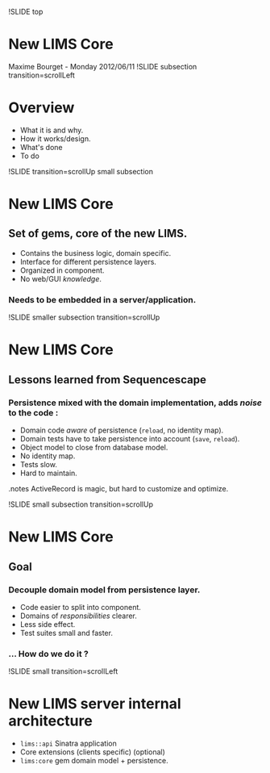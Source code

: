 !SLIDE top
# New LIMS Core
Maxime Bourget - Monday 2012/06/11
!SLIDE subsection transition=scrollLeft
# Overview
* What it is and why.
* How it works/design.
* What's done
* To do

!SLIDE transition=scrollUp  small subsection
# New LIMS Core
##  Set of gems, core of the new LIMS.  

* Contains the business logic, domain specific.
* Interface for different persistence layers.
* Organized in component.
* No web/GUI *knowledge*.

### Needs to be embedded in a server/application.


!SLIDE smaller subsection transition=scrollUp
# New LIMS Core
## Lessons learned from Sequencescape
### Persistence mixed with the domain implementation, adds *noise* to the code :

* Domain code *aware* of persistence (`reload`, no identity map).
* Domain tests have to take persistence into account (`save`, `reload`).
* Object model to close from database model.
* No identity map.
* Tests slow.
* Hard to maintain.

.notes ActiveRecord is magic, but hard to customize and optimize.

!SLIDE small subsection transition=scrollUp
# New LIMS Core
## Goal
### Decouple domain model from persistence layer.
* Code easier to split into component.
* Domains of *responsibilities* clearer.
* Less side effect.
* Test suites small and faster.
### ...     How do we do it ?


!SLIDE small transition=scrollLeft
# New LIMS server internal architecture

*  `lims::api`  Sinatra application
* Core extensions (clients specific) (optional)
* `lims:core` gem domain  model + persistence.
